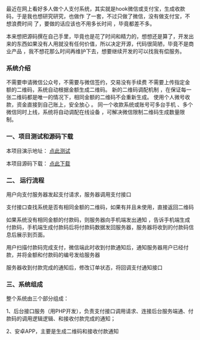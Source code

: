 最近在网上看好多人做个人支付系统，其实就是hook微信或支付宝，生成收款码，于是我也想研究研究，也做作 了一套，不过只做了微信，没有做支付宝，不想浪费时间 了，要做的话应该也不用多长时间 ，毕竟都差不多。

本来想把源码撰在自己手里，毕竟也是花了时间和精力的，想想还是算了，开发出来的东西如果没有人用就没有任何价值，所以决定开源，代码很简陋，毕竟不是商业产品 ，我不想花那么时间再维护下去，想要继续开发的可以找我有偿服务。



### 系统介绍

不需要申请微信公众号，不需要与微信签约，交易没有手续费
不需要上传指定金额的二维码，系统自动根据金额生成二维码。
新的二维码调配机制 ，在保证每一张二维码都是唯一的情况下，相同金额的二维码不会重新生成。
使用个人微号收款，资金直接到自己账上，安全放心 。
同一个收款系统或账号可多台手机 、多个微信同时上线，系统将自动调配在线设备 ，可解决微信限制二维码生成数量限制。

### 一、项目测试和源码下载
本项目演示地址： [点此测试](https://espay.jmkeji.net)


本项目源码下载： [点此下载](https://espay.jmkeji.net)
  
### 二、 运行流程

用户向支付服务器发起支付请求，服务器调用支付接口

支付接口查找系统是否有相同金额的二维码，如果有并且未使用，直接返回二维码

如果系统没有相同金额的付款码，则服务器向手机端发出通知 ，告诉手机端生成付款码，手机端生成付款码后将付款码数据发回服务器，服务器将收到的付款码信息后展示到页面。

用户扫描付款码完成支付，微信端此时收到付款通知后，通知服务器用户已经付款，并将金额和付款码的编号发给服务器

服务器收到付款完成的通知后，修改订单状态，将回调支付通知接口


### 三、系统组成

整个系统由三个部分组成： 

1、后台接口服务（用PHP开发），负责支付接口调用请求、连接后台服务端通、付款码的调用逻辑逻辑、和接收付款完成的通知； 

2、安卓APP，主要是生成二维码和接收付款通知




